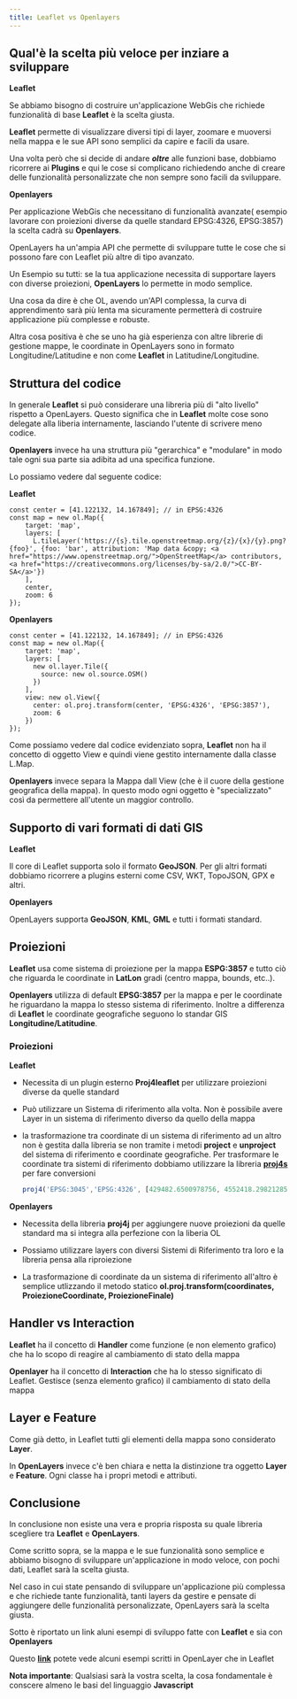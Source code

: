 ```yaml
---
title: Leaflet vs Openlayers 
---
```

## Qual'è la scelta più veloce per inziare a sviluppare

**Leaflet**

Se abbiamo bisogno di costruire un'applicazione WebGis che richiede funzionalità di base **Leaflet** è la scelta giusta.

**Leaflet**  permette di visualizzare diversi tipi di layer, zoomare e muoversi nella mappa e le sue API sono semplici da capire e facili da usare.

Una volta però che si decide di andare ***oltre*** alle funzioni base, dobbiamo ricorrere ai **Plugins** e qui le cose si complicano richiedendo anche di creare delle funzionalità personalizzate che  non sempre sono facili da sviluppare.

**Openlayers**

Per applicazione WebGis che necessitano di funzionalità avanzate( esempio lavorare con proiezioni diverse da quelle standard EPSG:4326, EPSG:3857) la scelta cadrà su **Openlayers**.

OpenLayers ha un'ampia API che permette di sviluppare tutte le cose che si possono fare con Leaflet più altre di tipo avanzato.

Un Esempio su tutti: se la tua applicazione necessita di supportare layers con diverse proiezioni, **OpenLayers** lo permette in modo semplice.

Una cosa da dire è che OL, avendo un'API complessa, la curva di apprendimento sarà più lenta ma sicuramente permetterà di costruire applicazione più complesse e robuste.

Altra cosa positiva è che se uno ha già esperienza con altre librerie di gestione mappe, le coordinate in OpenLayers sono in formato Longitudine/Latitudine e non come **Leaflet** in Latitudine/Longitudine.

## Struttura del codice

In generale **Leaflet** si può considerare una libreria più di "alto livello" rispetto a OpenLayers. Questo significa che in **Leaflet** molte cose sono delegate alla liberia internamente, lasciando l'utente di scrivere meno codice.

**Openlayers** invece ha una struttura più "gerarchica" e "modulare" in modo tale ogni sua parte sia adibita ad una specifica funzione.

Lo possiamo vedere dal seguente codice:

**Leaflet**

```js{7,8}
const center = [41.122132, 14.167849]; // in EPSG:4326 
const map = new ol.Map({
    target: 'map',
    layers: [
      L.tileLayer('https://{s}.tile.openstreetmap.org/{z}/{x}/{y}.png?{foo}', {foo: 'bar', attribution: 'Map data &copy; <a href="https://www.openstreetmap.org/">OpenStreetMap</a> contributors, <a href="https://creativecommons.org/licenses/by-sa/2.0/">CC-BY-SA</a>'})
    ],
    center,
    zoom: 6
});
```

**Openlayers**

```js{9,10,11,12}
const center = [41.122132, 14.167849]; // in EPSG:4326 
const map = new ol.Map({
    target: 'map',
    layers: [
      new ol.layer.Tile({
        source: new ol.source.OSM()
      })
    ],
    view: new ol.View({
      center: ol.proj.transform(center, 'EPSG:4326', 'EPSG:3857'),
      zoom: 6
    })
});
```
Come possiamo vedere dal codice evidenziato sopra, **Leaflet** non ha il concetto di oggetto View e quindi viene gestito internamente dalla classe L.Map. 

**Openlayers** invece separa la Mappa dall View (che è il cuore della gestione geografica della mappa). In questo modo ogni oggetto è "specializzato" così da permettere all'utente un maggior controllo.

## Supporto di vari formati di dati GIS

**Leaflet**

Il core di Leaflet supporta solo il formato **GeoJSON**. Per gli altri formati dobbiamo ricorrere a plugins esterni come  CSV, WKT, TopoJSON, GPX e altri.

**Openlayers**

OpenLayers supporta **GeoJSON**, **KML**, **GML** e tutti i formati standard.

## Proiezioni

**Leaflet** usa come sistema di proiezione per la mappa **ESPG:3857** e tutto ciò che riguarda le coordinate in **LatLon** gradi (centro mappa, bounds, etc..).

**Openlayers** utilizza di default **EPSG:3857** per la mappa e per le coordinate he riguardano la mappa lo stesso sistema di riferimento. Inoltre a differenza di **Leaflet** le coordinate geografiche seguono lo standar GIS **Longitudine/Latitudine**.

### Proiezioni 

**Leaflet**
 
* Necessita di un plugin esterno **Proj4leaflet** per utilizzare proiezioni diverse da quelle standard

* Può utilizzare un Sistema di riferimento alla volta. Non è possibile avere Layer in un sistema di riferimento diverso da quello della mappa

* la trasformazione tra coordinate di un sistema di riferimento ad un altro non è gestita dalla libreria se non tramite i metodi **project** e **unproject** del sistema di riferimento
  e coordinate geografiche. Per trasformare le coordinate tra sistemi di riferimento dobbiamo utilizzare la libreria [**proj4s**](http://proj4js.org/) per fare conversioni
  
  ```js
  proj4('EPSG:3045','EPSG:4326', [429482.6500978756, 4552418.298212856]) // restituisce [14.159999999999998, 41.11999999999998] Longitudine/Latitudine
  ```

**Openlayers** 

* Necessita della libreria **proj4j** per aggiungere nuove proiezioni da quelle standard ma si integra alla perfezione con la liberia OL

* Possiamo utilizzare layers con diversi Sistemi di Riferimento tra loro e la libreria pensa alla riproiezione

* La trasformazione di coordinate da un sistema di riferimento all'altro è semplice utlizzando il metodo statico **ol.proj.transform(coordinates, ProiezioneCoordinate, ProiezioneFinale)**


## Handler vs Interaction

**Leaflet** ha il concetto di **Handler** come funzione (e non elemento grafico) che ha lo scopo di reagire al cambiamento di stato della mappa

**Openlayer** ha il concetto di **Interaction** che ha lo stesso significato di Leaflet. Gestisce (senza elemento grafico) il cambiamento di stato della mappa
 

## Layer e Feature

Come già detto, in Leaflet tutti gli elementi della mappa sono considerato **Layer**.

In **OpenLayers** invece c'è ben chiara e netta la distinzione tra oggetto **Layer** e **Feature**. Ogni classe ha i propri metodi e attributi.

## Conclusione

In conclusione non esiste una vera e propria risposta su quale libreria scegliere tra **Leaflet** e **OpenLayers**.

Come scritto sopra, se la mappa e le sue funzionalità sono semplice e abbiamo bisogno di sviluppare un'applicazione in modo veloce, con pochi dati, Leaflet sarà la scelta giusta.

Nel caso in cui state pensando di sviluppare un'applicazione più complessa e che richiede tante funzionalità, tanti layers da gestire e pensate di aggiungere delle funzionalità personalizzate, OpenLayers sarà la scelta giusta.

Sotto è riportato un link aluni esempi di sviluppo fatte con **Leaflet** e sia con **Openlayers**

Questo [**link**](https://astuntechnology.github.io/osgis-ol3-leaflet/index.html) potete vede alcuni esempi scritti in OpenLayer che in Leaflet


**Nota importante**: Qualsiasi sarà la vostra scelta, la cosa fondamentale è conscere almeno le basi del linguaggio **Javascript**


